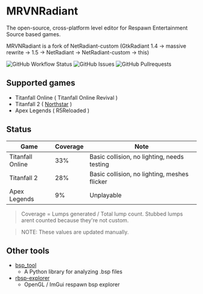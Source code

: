 # MRVNRadiant

The open-source, cross-platform level editor for Respawn Entertainment Source based games.

MRVNRadiant is a fork of NetRadiant-custom (GtkRadiant 1.4 &rarr; massive rewrite &rarr; 1.5 &rarr; NetRadiant &rarr; NetRadiant-custom &rarr; this)

<div align=left>
<img alt="GitHub Workflow Status" src="https://img.shields.io/github/workflow/status/MRVNRadiant/MRVNRadiant/build?style=for-the-badge">
<img alt="GitHub Issues" src="https://img.shields.io/github/issues/MRVNRadiant/MRVNRadiant?style=for-the-badge">
<img alt="GitHub Pullrequests" src="https://img.shields.io/github/issues-pr/MRVNRadiant/MRVNRadiant?style=for-the-badge">
</div>

## Supported games
- Titanfall Online ( Titanfall Online Revival )
- Titanfall 2 ( [Northstar](https://northstar.tf) )
- Apex Legends ( R5Reloaded )

## Status
| Game | Coverage | Note |
|------|----------|------|
| Titanfall Online | 33% | Basic collision, no lighting, needs testing |
| Titanfall 2 | 28% | Basic collision, no lighting, meshes flicker |
| Apex Legends | 9% | Unplayable |

> Coverage = Lumps generated / Total lump count. Stubbed lumps arent counted because they're not custom.

> NOTE: These values are updated manually.

## Other tools
- [bsp_tool](https://github.com/snake-biscuits/bsp_tool)
    - A Python library for analyzing .bsp files
- [rbsp-explorer](https://gitlab.com/F1FTY/rbsp-explorer)
    - OpenGL / ImGui respawn bsp explorer
